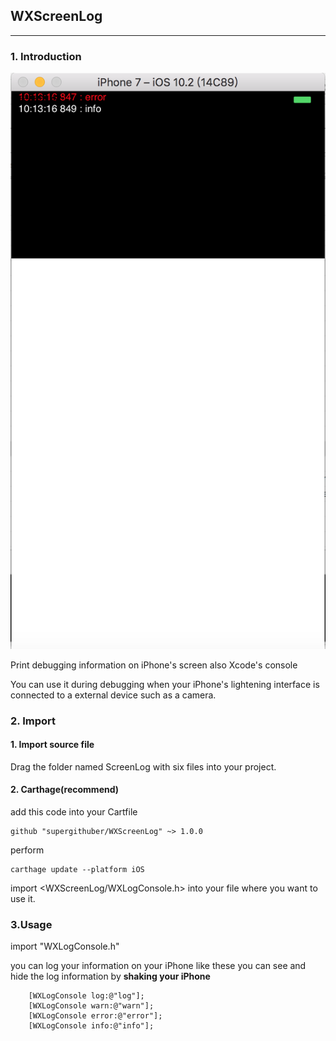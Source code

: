 
## WXScreenLog
---

### 1. Introduction

![image](https://github.com/supergithuber/WXScreenLog/blob/master/ScreenShot.png)

Print debugging information on iPhone's screen also Xcode's console

You can use it during debugging when your iPhone's lightening interface is connected to a external device such as a camera.

### 2. Import

#### 1. Import source file

Drag the folder named ScreenLog with six files into your project.

#### 2. Carthage(recommend)

add this code into your Cartfile


```objc
github "supergithuber/WXScreenLog" ~> 1.0.0
```

perform

```objc
carthage update --platform iOS
```


import <WXScreenLog/WXLogConsole.h> into your file where you want to use it.



### 3.Usage

import "WXLogConsole.h"

you can log your information on your iPhone like these
you can see and hide the log information by **shaking your iPhone**

```objc
    [WXLogConsole log:@"log"];
    [WXLogConsole warn:@"warn"];
    [WXLogConsole error:@"error"];
    [WXLogConsole info:@"info"];
```